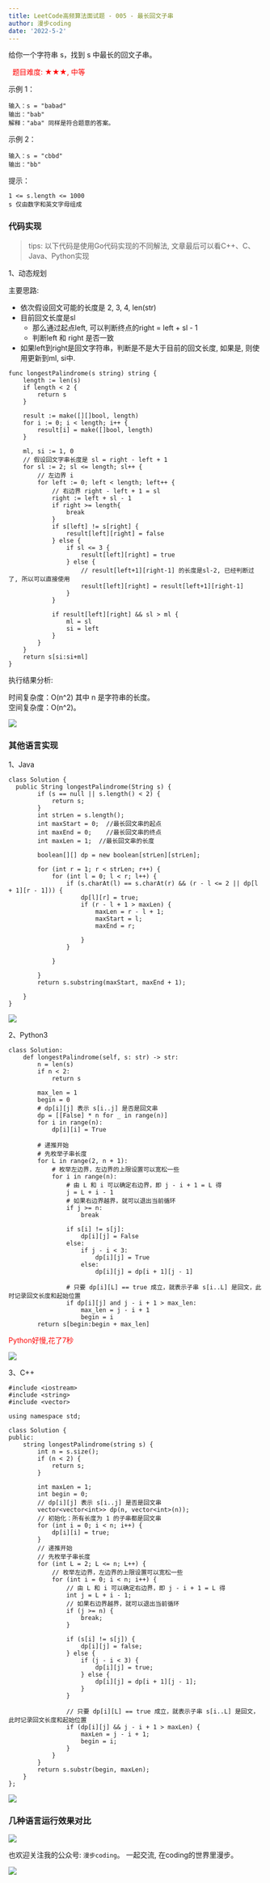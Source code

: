 ```yaml
---
title: LeetCode高频算法面试题 - 005 - 最长回文子串
author: 漫步coding
date: '2022-5-2'
---
```



给你一个字符串 s，找到 s 中最长的回文子串。

 
<font color=#FF000 >题目难度: ★★★, 中等</font>
 

示例 1：

```
输入：s = "babad"
输出："bab"
解释："aba" 同样是符合题意的答案。
```

示例 2：

```
输入：s = "cbbd"
输出："bb"
```

提示：

```
1 <= s.length <= 1000
s 仅由数字和英文字母组成
```

### 代码实现

> tips: 以下代码是使用Go代码实现的不同解法, 文章最后可以看C++、C、Java、Python实现

1、动态规划

主要思路:

- 依次假设回文可能的长度是 2, 3, 4, len(str)
- 目前回文长度是sl
  - 那么通过起点left, 可以判断终点的right = left + sl - 1
  - 判断left 和 right 是否一致
- 如果left到right是回文字符串，判断是不是大于目前的回文长度, 如果是, 则使用更新到ml, si中.


```
func longestPalindrome(s string) string {
    length := len(s)
    if length < 2 {
        return s
    }

    result := make([][]bool, length)
    for i := 0; i < length; i++ {
        result[i] = make([]bool, length)
    }

    ml, si := 1, 0
    // 假设回文字串长度是 sl = right - left + 1
    for sl := 2; sl <= length; sl++ {
        // 左边界 i
        for left := 0; left < length; left++ {
            // 右边界 right - left + 1 = sl
            right := left + sl - 1
            if right >= length{
                break
            }
            if s[left] != s[right] {
                result[left][right] = false
            } else {
                if sl <= 3 {
                    result[left][right] = true
                } else {
                    // result[left+1][right-1] 的长度是sl-2, 已经判断过了, 所以可以直接使用
                    result[left][right] = result[left+1][right-1]
                }
            }

            if result[left][right] && sl > ml {
                ml = sl
                si = left
            }
        }
    }
    return s[si:si+ml]
}
```

执行结果分析:

时间复杂度：O(n^2) 其中 n 是字符串的长度。    
空间复杂度：O(n^2)。    


![](https://images.xiaozhuanlan.com/uploads/photo/2022/a3cbd180-9c3d-415a-b368-3ee9fd8cb915.png)


### 其他语言实现

1、Java

```
class Solution {
  public String longestPalindrome(String s) {
        if (s == null || s.length() < 2) {
            return s;
        }
        int strLen = s.length();
        int maxStart = 0;  //最长回文串的起点
        int maxEnd = 0;    //最长回文串的终点
        int maxLen = 1;  //最长回文串的长度

        boolean[][] dp = new boolean[strLen][strLen];

        for (int r = 1; r < strLen; r++) {
            for (int l = 0; l < r; l++) {
                if (s.charAt(l) == s.charAt(r) && (r - l <= 2 || dp[l + 1][r - 1])) {
                    dp[l][r] = true;
                    if (r - l + 1 > maxLen) {
                        maxLen = r - l + 1;
                        maxStart = l;
                        maxEnd = r;

                    }
                }

            }

        }
        return s.substring(maxStart, maxEnd + 1);

    }
}
```


![](https://images.xiaozhuanlan.com/uploads/photo/2022/12c7aca1-01c0-4635-a36a-9735e7b49223.png)

2、Python3

```
class Solution:
    def longestPalindrome(self, s: str) -> str:
        n = len(s)
        if n < 2:
            return s
        
        max_len = 1
        begin = 0
        # dp[i][j] 表示 s[i..j] 是否是回文串
        dp = [[False] * n for _ in range(n)]
        for i in range(n):
            dp[i][i] = True
        
        # 递推开始
        # 先枚举子串长度
        for L in range(2, n + 1):
            # 枚举左边界，左边界的上限设置可以宽松一些
            for i in range(n):
                # 由 L 和 i 可以确定右边界，即 j - i + 1 = L 得
                j = L + i - 1
                # 如果右边界越界，就可以退出当前循环
                if j >= n:
                    break
                    
                if s[i] != s[j]:
                    dp[i][j] = False 
                else:
                    if j - i < 3:
                        dp[i][j] = True
                    else:
                        dp[i][j] = dp[i + 1][j - 1]
                
                # 只要 dp[i][L] == true 成立，就表示子串 s[i..L] 是回文，此时记录回文长度和起始位置
                if dp[i][j] and j - i + 1 > max_len:
                    max_len = j - i + 1
                    begin = i
        return s[begin:begin + max_len]

```


<font color=#FF000 >Python好慢,花了7秒</font>



![](https://images.xiaozhuanlan.com/uploads/photo/2022/6bb19daf-29ef-4237-8e5d-554d59ed12c9.png)


3、C++


```
#include <iostream>
#include <string>
#include <vector>

using namespace std;

class Solution {
public:
    string longestPalindrome(string s) {
        int n = s.size();
        if (n < 2) {
            return s;
        }

        int maxLen = 1;
        int begin = 0;
        // dp[i][j] 表示 s[i..j] 是否是回文串
        vector<vector<int>> dp(n, vector<int>(n));
        // 初始化：所有长度为 1 的子串都是回文串
        for (int i = 0; i < n; i++) {
            dp[i][i] = true;
        }
        // 递推开始
        // 先枚举子串长度
        for (int L = 2; L <= n; L++) {
            // 枚举左边界，左边界的上限设置可以宽松一些
            for (int i = 0; i < n; i++) {
                // 由 L 和 i 可以确定右边界，即 j - i + 1 = L 得
                int j = L + i - 1;
                // 如果右边界越界，就可以退出当前循环
                if (j >= n) {
                    break;
                }

                if (s[i] != s[j]) {
                    dp[i][j] = false;
                } else {
                    if (j - i < 3) {
                        dp[i][j] = true;
                    } else {
                        dp[i][j] = dp[i + 1][j - 1];
                    }
                }

                // 只要 dp[i][L] == true 成立，就表示子串 s[i..L] 是回文，此时记录回文长度和起始位置
                if (dp[i][j] && j - i + 1 > maxLen) {
                    maxLen = j - i + 1;
                    begin = i;
                }
            }
        }
        return s.substr(begin, maxLen);
    }
};
```
![](https://images.xiaozhuanlan.com/uploads/photo/2022/c9ec23b1-aeea-4aae-8e7c-a8ef0feb9752.png)


### 几种语言运行效果对比

![](https://images.xiaozhuanlan.com/uploads/photo/2022/ca17501d-b2d3-4a85-a137-1398b799aebb.png)


也欢迎关注我的公众号: `漫步coding`。 一起交流, 在coding的世界里漫步。

![](https://images.xiaozhuanlan.com/uploads/photo/2022/5cb0c91e-fd83-4a04-8df6-65fb602b3834.png)